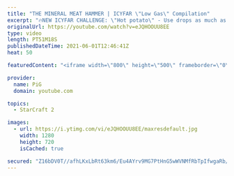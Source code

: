 ```yaml
---
title: "THE MINERAL MEAT HAMMER | ICYFAR \"Low Gas\" Compilation"
excerpt: "🔥NEW ICYFAR CHALLENGE: \"Hot potato\" - Use drops as much as possible! ! Send submissions to eonblu95@gmail.com as attachment AND only ICYFAR as the subject. Max 1 replay per person. Latest submission is on the 10th April.  0:00 Game 1 17:13 Game 2 33:27 Game 3  In this week’s episode of I Cast Your Freakin"
originalUrl: https://youtube.com/watch?v=eJQHOOUU8EE
type: video
length: PT51M18S
publishedDateTime: 2021-06-01T12:46:41Z
heat: 50

featuredContent: "<iframe width=\"800\" height=\"500\" frameborder=\"0\" src=\"https://www.youtube.com/embed/eJQHOOUU8EE\" allow=\"accelerometer; autoplay; encrypted-media; gyroscope; picture-in-picture\" allowfullscreen></iframe>"

provider:
  name: PiG
  domain: youtube.com

topics:
  - StarCraft 2

images:
  - url: https://i.ytimg.com/vi/eJQHOOUU8EE/maxresdefault.jpg
    width: 1280
    height: 720
    isCached: true

secured: "Z16bDV0T//afhLKxLbRt63km6/Eu4AYrv9MG7PtHnG5wWVNMfRbTpIfwgaRb/QdmHqByMqd3zqzU/48HEZrdD8jg2HnX43Q/9wMo89Og/F4ic/DwBlZALqnZXgogn8A7E1j3zF+6cIkzKe7YpDTXmni5WZ28w5Z+jI4Bz98/oH9dbFZ99KHUKnP/2dn/QBQoX73gPZwCa9mYYSnC/Twxl8uw0kftQNjkWADD1AVMoF1f+5J1M4M22iYKh5bdApIyfnc49lLIuyxgseBAcf2AAb3qezgAnDwQv27J8NBWIIjy35alkv3nBgSZ0VC+R6pQRTtAZcBh8skB0EPVlexzofOu3yL7WLbro9GZ/qOrIzAPg+eh9VehuuTPcMFoQySN2/v5jnK2VqOMRJ84qSS7wyzu1tQpeFTe2ckdrlS8CxE=;EGDscAmtzMiivWrDtHoS2A=="
---
```


